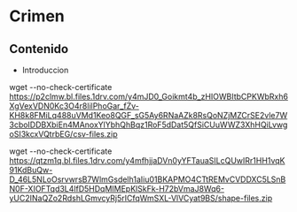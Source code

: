 # Crimen

## Contenido

- Introduccion

wget --no-check-certificate https://p2clmw.bl.files.1drv.com/y4mJD0_Goikmt4b_zHIOWBItbCPKWbRxh6XgVexVDN0Kc3O4r8lilPhoGar_fZv-KH8k8FMiLq488uVMd1Keo8QGF_sG5Ay6RNaAZk8RsQoNZjMZCrSE2vle7W3cboIDDBXbiEn4MAnoxYlYbhQhBqz1RoF5dDat5QfSiCUuWWZ3XhHQiLvwgoSI3kcxVQtrbEG/csv-files.zip

wget --no-check-certificate https://qtzm1q.bl.files.1drv.com/y4mfhjjaDVn0yYFTauaSILcQUwIRr1HH1vqK91KdBuQw-D_46L5NLoOsrvwrsB7WlmGsdelh1aIiu01BKAPMO4CTtREMvCVDDXC5LSnBN0F-XIOFTqd3L4lfD5HDqMIMEpKlSkFk-H72bVmaJ8Wq6-yUC2INaQZo2RdshLGmvcyRj5rICfqWmSXL-VlVCyat9BS/shape-files.zip